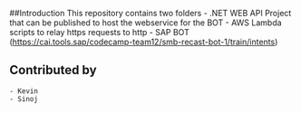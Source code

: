 ##Introduction
This repository contains two folders
	- .NET WEB API Project that can be published to host the webservice for the BOT
	- AWS Lambda scripts to relay https requests to http
	- SAP BOT (https://cai.tools.sap/codecamp-team12/smb-recast-bot-1/train/intents)
	
## Contributed by 
	- Kevin
	- Sinoj
